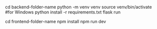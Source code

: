 cd backend-folder-name
python -m venv venv
source venv/bin/activate  #for Windows
python install -r requirements.txt
flask run

cd frontend-folder-name
npm install
npm run dev


